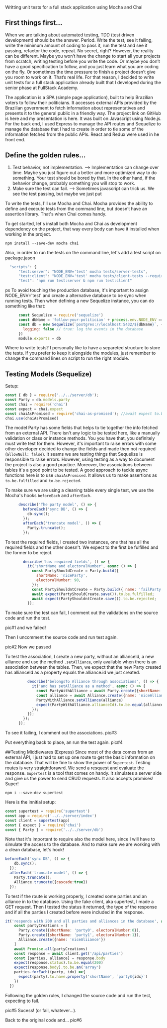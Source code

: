 

Writting unit tests for a full stack application using Mocha and Chai
## First things first…

When we are talking about automated testing, TDD (test driven development) should be the answer. Period. Write the test, see it failing, write the minimum amount of coding to pass it, run the test and see it passing, refactor the code, repeat. No secret, right? However, the reality can be different. Maybe you won’t have the change to start all your projects from scratch, writing testing before you write the code. Or maybe you don’t have a good specification to follow, and you just learn what you are coding on the fly. Or sometimes the time pressure to finish a project doesn’t give you room to work on it. That’s real life. For that reason, I decided to write unit tests for a full stack application already built that I developed during the senior phase at FullStack Academy.

The application is a SPA (simple page application), built to help Brazilian voters to follow their politicians. It accesses external APIs provided by the Brazilian government to fetch information about representatives and presents it to the general public in a friendly way. The project link on GitHub is here and my presentation is here. It was built on Javascript using Node.js. For the back end, I used Express to manage the API routes and Sequelize to manage the database that I had to create in order to tie some of the information fetched from the public APIs. React and Redux were used in he front end.

## Define the golden rules...
1) Test behavior, not implementation. --> Implementation can change over time. Maybe you just figure out a better and more optimized way to do something. Your test should be bored by that. In the other hand, if the behavior change, probably something you will stop to work.
2) Make sure the test can fail. --> Sometimes javascript can trick us. We see the test passing, but maybe we just put


To write the tests, I'll use Mocha and Chai. Mocha provides the ability to define and execute tests from the command line, but doesn’t have an assertion library. That's when Chai comes handy.

To get started, let's install both Mocha and Chai as development dependency on the project, that way every body can have it installed when working in the project.

`npm install --save-dev mocha chai`

Also, in order to run the tests on the command line, let's add a test script on package.jason

```js
  "scripts": {
      "test:server": "NODE_ENV='test' mocha tests/server-tests",
      "test:client": "NODE_ENV='test' mocha tests/client-tests --require babel-core/register --require tests/client-tests/setup.js",
      "test": "npm run test:server & npm run test:client"
```
ps To avoid touching the production database, it's important to assign NODE_ENV='test' and create a alternative database to be sync when running tests. Then when defining a new Sequelize instance, you can do something like that:

```js
      const Sequelize = require('sequelize')
      const dbName = 'follow-your-politician' + process.env.NODE_ENV === 'test' ? '-test' : ''
      const db = new Sequelize(`postgres://localhost:5432/${dbName}`, {
        logging: false // true: log the events in the database
      })
      module.exports = db
```
Where to write tests?
I personally like to have a separeted structure to store the tests. If you prefer to keep it alongside the modules, just remember to change the command lines on script to run the right module.

## Testing Models (Sequelize)
Setup:

```js
const { db } = require('../../server/db');
const Party = db.models.party
const chai = require('chai')
const expect = chai.expect
const chaiAsPromised = require('chai-as-promised'); //await expect to.be rejected
chai.use(chaiAsPromised)
```
The model Party has some fields that helps to tie together the info fetched from an external API. There isn't any logic to be tested here, like a manually validation or class or instance methods. You you have that, you definitely must write test for them. However, it's important to raise errors with some other developer decided to change the fields and made then not required (`allowNull: false`). It seams we are testing things that Sequelize is responsible to raise errors. However, using testing as a way to document the project is also a good practice. Moreover, the associations between tables it's a good point to be tested. A good approach to tackle async functions here is to use `chaiAsPromised`. It allows us to make assertions as `to.be.fulfilled` and `to.be.rejected`.

To make sure we are using a cleaning table every single test, we use the Mocha's hooks `beforeEach` and `afterEach`.

```js
      describe('The party model', () => {
        beforeEach('sync DB', () => {
          db.sync();
        });
        afterEach('truncate model', () => {
          Party.truncate();
        });
```
To test the required fields, I created two instances, one that has all the required fields and the other doesn't. We expect to the first be fulfilled and the former to be reject.
```js
        describe('has required fields', () => {
          it('shortName and electoralNumber', async () => {
            const PartyShouldCreate = Party.build({
              shortName: 'niceParty',
              electoralNumber: 98,
            });
            const PartyShouldntCreate = Party.build({ name: 'failParty' });
            await expect(PartyShouldCreate.save()).to.be.fulfilled;
            await expect(PartyShouldntCreate.save()).to.be.rejected;
          });
```
To make sure the test can fail, I comment out the validations on the source code and run the test.

pic#1 and we failed!

Then I uncomment the source code and run test again.

pic#2 Now we passed

To test the association, I create a new party, without an allianceId, a new alliance and use the method `.setAlliance`, only available when there is an association between the tables. Then, we expect that the new Party created has allianceId as a property equals the alliance.id we just created.
```js
          describe('belongsTo Alliance through associations', () => {
            it('and has setAlliance as a method', async () => {
              const PartyWithAlliance = await Party.create({shortName: 'niceParty', electoralNumber: 98})
              const alliance = await Alliance.create({name: 'niceAlliance'})
              PartyWithAlliance.setAlliance(alliance)
              expect(PartyWithAlliance.allianceId).to.be.equal(alliance.id)
            });
          });
        });
      });
```
To see it failing, I comment out the associations.
pic#3

Put everything back to place, an run the test again.
pic#4

##Testing Middlewares (Express)
Since most of the data comes from an external API, I just had to set up one route to get the basic information on the database. That will be fine to show the power of `Supertest`.
Testing routes is very straightforawrd. We send a resquest and evaluate the response. `Supertest` is a tool that comes on handy. It simulates a server side and give us the power to send CRUD requests. It also accepts promises! Super!

`npm i --save-dev supertest`

Here is the innitial setup:

```js
const supertest = require('supertest')
const app = require('../../server/index')
const client = supertest(app)
const { expect } = require('chai')
const { Party } = require('../../server/db')
```

Note that it's important to require also the model here, since I will have to simulate the access to the database. And to make sure we are working with a clean database, let's hook!

```js
beforeEach('sync DB', () => {
    db.sync();
  });
  afterEach('truncate model', () => {
    Party.truncate();
    Alliance.truncate({cascade:true})
  });
```

To test if the route is working properly, I created some parties and an alliance in to the database. Using the fake client, aka supertest, I made a GET request. Then I tested the status it returned, the type of the response and if all the parties I created before were included in the response.

```js
it('responds with 200 and all parties and alliances in the database', async () => {
    const partyCreations = [
      Party.create({shortName: 'party0', electoralNumber:0}),
      Party.create({shortName: 'party1', electoralNumber:1}),
      Alliance.create({name: 'niceAliiance'})
    ]
    await Promise.all(partyCreations)
    const response = await client.get('/api/parties')
    const [parties, alliance] = response.body
    expect(response.status).to.be.equal(200)
    expect(response.body).to.be.an('array')
    parties.forEach((party, idx) =>{
      expect(party).to.have.property('shortName', `party${idx}`)
    })
  })
```

Following the golden rules, I changed the source code and run the test, expecting to fail.

pic#5
Sucess! (or fail, whatever...).

Back to the original code and...
pic#6



